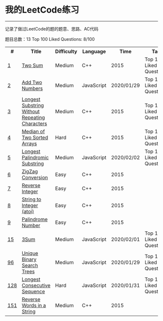 #	我的LeetCode练习
---
记录了做过LeetCode的题的题意、思路、AC代码

题目总数：13
Top 100 Liked Questions: 8/100

<table>
<tr>
	<th>#</th>
	<th>Title</th>
	<th>Difficulty</th>
	<th>Language</th>
	<th>Time</th>
	<th>Tag</th>
</tr>
<tr>
	<td><a href="https://leetcode.com/problems/two-sum/" target="_blank">1</a></td>
	<td><a href="./src/Two_Sum/README.md">Two Sum</a></td>
	<td>Medium</td>
	<td>C++</td>
	<td>2015</td>
	<td>Top 100 Liked Questions</td>
</tr>
<tr>
	<td><a href="https://leetcode.com/problems/add-two-numbers/" target="_blank">2</a></td>
	<td><a href="./src/Add_Two_Numbers/README.md">Add Two Numbers</a></td>
	<td>Medium</td>
	<td>JavaScript</td>
	<td>2020/01/29</td>
	<td>Top 100 Liked Questions</td>
</tr>
<tr>
	<td><a href="https://leetcode.com/problems/longest-substring-without-repeating-characters/" target="_blank">3</a></td>
	<td><a href="./src/Longest_Substring_Without_Repeating_Characters/README.md">Longest Substring Without Repeating Characters</a></td>
	<td>Medium</td>
	<td>C++</td>
	<td>2015</td>
	<td>Top 100 Liked Questions</td>
</tr>
<tr>
	<td><a href="https://leetcode.com/problems/median-of-two-sorted-arrays/" target="_blank">4</a></td>
	<td><a href="./src/Median_of_Two_Sorted_Arrays/README.md">Median of Two Sorted Arrays</a></td>
	<td>Hard</td>
	<td>C++</td>
	<td>2015</td>
	<td>Top 100 Liked Questions</td>
</tr>
<tr>
	<td><a href="https://leetcode.com/problems/longest-palindromic-substring/" target="_blank">5</a></td>
	<td><a href="./src/Longest_Palindromic_Substring/README.md">Longest Palindromic Substring</a></td>
	<td>Medium</td>
	<td>JavaScript</td>
	<td>2020/02/02</td>
	<td>Top 100 Liked Questions</td>
</tr>
<tr>
	<td><a href="https://leetcode.com/problems/zigzag-conversion/" target="_blank">6</a></td>
	<td><a href="./src/zigzag_conversion/README.md">ZigZag Conversion</a></td>
	<td>Easy</td>
	<td>C++</td>
	<td>2015</td>
	<td></td>
</tr>
<tr>
	<td><a href="https://leetcode.com/problems/reverse-integer/" target="_blank">7</a></td>
	<td><a href="./src/reverse_integer/README.md">Reverse Integer</a></td>
	<td>Easy</td>
	<td>C++</td>
	<td>2015</td>
	<td></td>
</tr>
<tr>
	<td><a href="https://leetcode.com/problems/string-to-integer-atoi/" target="_blank">8</a></td>
	<td><a href="./src/string_to_integer_atoi/README.md">String to Integer (atoi) </a></td>
	<td>Easy</td>
	<td>C++</td>
	<td>2015</td>
	<td></td>
</tr>
<tr>
	<td><a href="https://leetcode.com/problems/palindrome-number/" target="_blank">9</a></td>
	<td><a href="./src/palindrome_number/README.md">Palindrome Number</a></td>
	<td>Easy</td>
	<td>C++</td>
	<td>2015</td>
	<td></td>
</tr>
<tr>
	<td><a href="https://leetcode.com/problems/3sum/" target="_blank">15</a></td>
	<td><a href="./src/3Sum/README.md">3Sum</a></td>
	<td>Medium</td>
	<td>JavaScript</td>
	<td>2020/02/01</td>
	<td>Top 100 Liked Questions</td>
</tr>
<tr>
	<td><a href="https://leetcode.com/problems/unique-binary-search-trees/" target="_blank">96</a></td>
	<td><a href="./src/Unique_Binary_Search_Trees/README.md">Unique Binary Search Trees</a></td>
	<td>Medium</td>
	<td>JavaScript</td>
	<td>2020/01/29</td>
	<td>Top 100 Liked Questions</td>
</tr>
<tr>
	<td><a href="https://leetcode.com/problems/longest-consecutive-sequence/" target="_blank">128</a></td>
	<td><a href="./src/Unique_Binary_Search_Trees/README.md">Longest Consecutive Sequence</a></td>
	<td>Hard</td>
	<td>JavaScript</td>
	<td>2020/01/31</td>
	<td>Top 100 Liked Questions</td>
</tr>
<tr>
	<td><a href="https://leetcode.com/problems/reverse-words-in-a-string/" target="_blank">151</a></td>
	<td><a href="./src/Reverse_Words_in_a_String/README.md">Reverse Words in a String</a></td>
	<td>Medium</td>
	<td>C++</td>
	<td>2015</td>
	<td></td>
</tr>
</table>